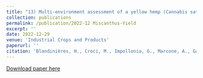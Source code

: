 ```yaml
---
title: "13) Multi-environment assessment of a yellow hemp (Cannabis sativa L.) cultivar’s eco-physiology and productivity under varying levels of nitrogen fertilisation"
collection: publications
permalink: /publication/2022-12 Miscanthus-Yield
excerpt: ''
date: 2022-12-29
venue: 'Industrial Crops and Products'
paperurl: ''
citation: 'Blandinières, H., Croci, M., Impollonia, G., Marcone, A., Gay, A., Winters, A., … Amaducci, S. (2023). Multi-environment assessment of a yellow hemp (Cannabis sativa L.) cultivar’s eco-physiology and productivity under varying levels of nitrogen fertilisation. Industrial Crops and Products, 195(116360), 116360. doi:10.1016/j.indcrop.2023.116360'
---
```


[Download paper here](https://www.sciencedirect.com/science/article/pii/S0926669023001243)

